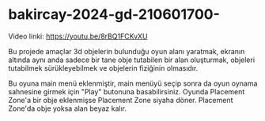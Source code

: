 # bakircay-2024-gd-210601700-

Video linki: https://youtu.be/8rBQ1FCKvXU

Bu projede amaçlar 3d objelerin bulunduğu oyun alanı yaratmak, ekranın altında aynı anda sadece bir tane obje tutabilen bir alan oluşturmak, objeleri tutabilmek sürükleyebilmek ve objelerin fiziğinin olmasıdır.

Bu oyuna main menü eklenmiştir, main menüyü seçip sonra da oyun oynama sahnesine girmek için "Play" butonuna basabilirsiniz.
Oyunda Placement Zone'a bir obje eklenmişse Placement Zone siyaha döner. Placement Zone'da obje yoksa alan beyaz kalır.


